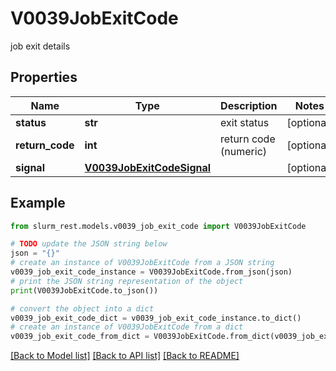 # V0039JobExitCode

job exit details

## Properties

Name | Type | Description | Notes
------------ | ------------- | ------------- | -------------
**status** | **str** | exit status | [optional] 
**return_code** | **int** | return code (numeric) | [optional] 
**signal** | [**V0039JobExitCodeSignal**](V0039JobExitCodeSignal.md) |  | [optional] 

## Example

```python
from slurm_rest.models.v0039_job_exit_code import V0039JobExitCode

# TODO update the JSON string below
json = "{}"
# create an instance of V0039JobExitCode from a JSON string
v0039_job_exit_code_instance = V0039JobExitCode.from_json(json)
# print the JSON string representation of the object
print(V0039JobExitCode.to_json())

# convert the object into a dict
v0039_job_exit_code_dict = v0039_job_exit_code_instance.to_dict()
# create an instance of V0039JobExitCode from a dict
v0039_job_exit_code_from_dict = V0039JobExitCode.from_dict(v0039_job_exit_code_dict)
```
[[Back to Model list]](../README.md#documentation-for-models) [[Back to API list]](../README.md#documentation-for-api-endpoints) [[Back to README]](../README.md)


